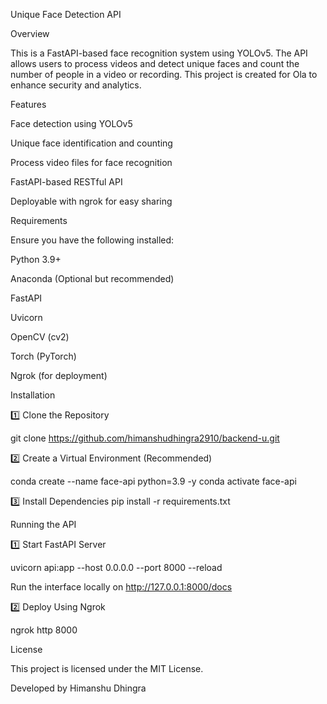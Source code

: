 Unique Face Detection API

Overview

This is a FastAPI-based face recognition system using YOLOv5. 
The API allows users to process videos and detect unique faces and count the number of people in a video or recording. 
This project is created for Ola to enhance security and analytics.

Features

Face detection using YOLOv5

Unique face identification and counting

Process video files for face recognition

FastAPI-based RESTful API

Deployable with ngrok for easy sharing



Requirements

Ensure you have the following installed:

Python 3.9+

Anaconda (Optional but recommended)

FastAPI

Uvicorn

OpenCV (cv2)

Torch (PyTorch)

Ngrok (for deployment)


Installation

1️⃣ Clone the Repository

git clone https://github.com/himanshudhingra2910/backend-u.git

2️⃣ Create a Virtual Environment (Recommended)

conda create --name face-api python=3.9 -y
conda activate face-api

3️⃣ Install Dependencies
pip install -r requirements.txt

Running the API

1️⃣ Start FastAPI Server

uvicorn api:app --host 0.0.0.0 --port 8000 --reload

Run the interface locally on http://127.0.0.1:8000/docs

2️⃣ Deploy Using Ngrok

ngrok http 8000

License

This project is licensed under the MIT License.

Developed by Himanshu Dhingra



